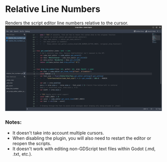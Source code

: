 # Relative Line Numbers
Renders the script editor line numbers relative to the cursor.
![Alt text](./screenshots/screenshot.png)

### Notes:
* It doesn't take into account multiple cursors.
* When disabling the plugin, you will also need to restart the editor or reopen the scripts.
* It doesn't work with editing non-GDScript text files within Godot (.md, .txt, etc.).
